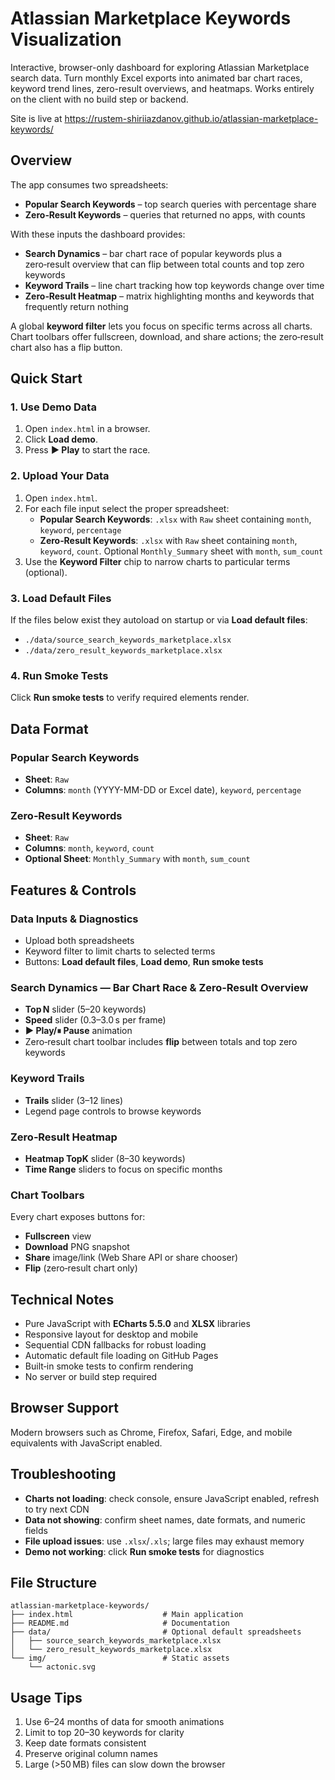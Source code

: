 # Atlassian Marketplace Keywords Visualization

Interactive, browser-only dashboard for exploring Atlassian Marketplace search data. Turn monthly Excel exports into animated bar chart races, keyword trend lines, zero-result overviews, and heatmaps. Works entirely on the client with no build step or backend.

Site is live at https://rustem-shiriiazdanov.github.io/atlassian-marketplace-keywords/

## Overview

The app consumes two spreadsheets:

- **Popular Search Keywords** – top search queries with percentage share
- **Zero‑Result Keywords** – queries that returned no apps, with counts

With these inputs the dashboard provides:

- **Search Dynamics** – bar chart race of popular keywords plus a zero‑result overview that can flip between total counts and top zero keywords
- **Keyword Trails** – line chart tracking how top keywords change over time
- **Zero‑Result Heatmap** – matrix highlighting months and keywords that frequently return nothing

A global **keyword filter** lets you focus on specific terms across all charts. Chart toolbars offer fullscreen, download, and share actions; the zero‑result chart also has a flip button.

## Quick Start

### 1. Use Demo Data
1. Open `index.html` in a browser.
2. Click **Load demo**.
3. Press **▶ Play** to start the race.

### 2. Upload Your Data
1. Open `index.html`.
2. For each file input select the proper spreadsheet:
   - **Popular Search Keywords**: `.xlsx` with `Raw` sheet containing `month`, `keyword`, `percentage`
   - **Zero‑Result Keywords**: `.xlsx` with `Raw` sheet containing `month`, `keyword`, `count`. Optional `Monthly_Summary` sheet with `month`, `sum_count`
3. Use the **Keyword Filter** chip to narrow charts to particular terms (optional).

### 3. Load Default Files
If the files below exist they autoload on startup or via **Load default files**:
- `./data/source_search_keywords_marketplace.xlsx`
- `./data/zero_result_keywords_marketplace.xlsx`

### 4. Run Smoke Tests
Click **Run smoke tests** to verify required elements render.

## Data Format

### Popular Search Keywords
- **Sheet**: `Raw`
- **Columns**: `month` (YYYY-MM-DD or Excel date), `keyword`, `percentage`

### Zero‑Result Keywords
- **Sheet**: `Raw`
- **Columns**: `month`, `keyword`, `count`
- **Optional Sheet**: `Monthly_Summary` with `month`, `sum_count`

## Features & Controls

### Data Inputs & Diagnostics
- Upload both spreadsheets
- Keyword filter to limit charts to selected terms
- Buttons: **Load default files**, **Load demo**, **Run smoke tests**

### Search Dynamics — Bar Chart Race & Zero‑Result Overview
- **Top N** slider (5–20 keywords)
- **Speed** slider (0.3–3.0 s per frame)
- **▶ Play/⏸ Pause** animation
- Zero‑result chart toolbar includes **flip** between totals and top zero keywords

### Keyword Trails
- **Trails** slider (3–12 lines)
- Legend page controls to browse keywords

### Zero‑Result Heatmap
- **Heatmap TopK** slider (8–30 keywords)
- **Time Range** sliders to focus on specific months

### Chart Toolbars
Every chart exposes buttons for:
- **Fullscreen** view
- **Download** PNG snapshot
- **Share** image/link (Web Share API or share chooser)
- **Flip** (zero‑result chart only)

## Technical Notes
- Pure JavaScript with **ECharts 5.5.0** and **XLSX** libraries
- Responsive layout for desktop and mobile
- Sequential CDN fallbacks for robust loading
- Automatic default file loading on GitHub Pages
- Built‑in smoke tests to confirm rendering
- No server or build step required

## Browser Support
Modern browsers such as Chrome, Firefox, Safari, Edge, and mobile equivalents with JavaScript enabled.

## Troubleshooting
- **Charts not loading**: check console, ensure JavaScript enabled, refresh to try next CDN
- **Data not showing**: confirm sheet names, date formats, and numeric fields
- **File upload issues**: use `.xlsx`/`.xls`; large files may exhaust memory
- **Demo not working**: click **Run smoke tests** for diagnostics

## File Structure
```
atlassian-marketplace-keywords/
├── index.html                    # Main application
├── README.md                     # Documentation
├── data/                         # Optional default spreadsheets
│   ├── source_search_keywords_marketplace.xlsx
│   └── zero_result_keywords_marketplace.xlsx
└── img/                          # Static assets
    └── actonic.svg
```

## Usage Tips
1. Use 6–24 months of data for smooth animations
2. Limit to top 20–30 keywords for clarity
3. Keep date formats consistent
4. Preserve original column names
5. Large (>50 MB) files can slow down the browser
